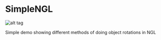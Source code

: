 # SimpleNGL
![alt tag](http://nccastaff.bournemouth.ac.uk/jmacey/GraphicsLib/Demos/SimpleNGL.png)

Simple demo showing different methods of doing object rotations in NGL